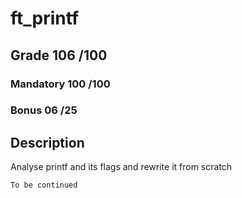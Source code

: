 # ft_printf

## Grade		    106	/100

### Mandatory	    100	/100
###	Bonus		    06	/25

## Description

Analyse printf and its flags and rewrite it from scratch

```
To be continued
```
